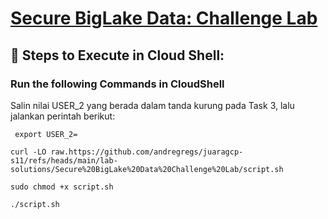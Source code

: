 # [Secure BigLake Data: Challenge Lab](https://www.cloudskillsboost.google/focuses/64458?parent=catalog)


## 🚀 **Steps to Execute in Cloud Shell:**
### Run the following Commands in CloudShell
Salin nilai USER_2 yang berada dalam tanda kurung pada Task 3, lalu jalankan perintah berikut:
```
 export USER_2=
```
```
curl -LO raw.https://github.com/andregregs/juaragcp-s11/refs/heads/main/lab-solutions/Secure%20BigLake%20Data%20Challenge%20Lab/script.sh

sudo chmod +x script.sh

./script.sh

```